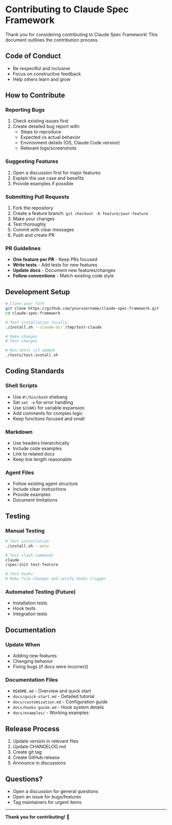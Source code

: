 # Contributing to Claude Spec Framework

Thank you for considering contributing to Claude Spec Framework! This document outlines the contribution process.

## Code of Conduct

- Be respectful and inclusive
- Focus on constructive feedback
- Help others learn and grow

## How to Contribute

### Reporting Bugs

1. Check existing issues first
2. Create detailed bug report with:
   - Steps to reproduce
   - Expected vs actual behavior
   - Environment details (OS, Claude Code version)
   - Relevant logs/screenshots

### Suggesting Features

1. Open a discussion first for major features
2. Explain the use case and benefits
3. Provide examples if possible

### Submitting Pull Requests

1. Fork the repository
2. Create a feature branch: `git checkout -b feature/your-feature`
3. Make your changes
4. Test thoroughly
5. Commit with clear messages
6. Push and create PR

### PR Guidelines

- **One feature per PR** - Keep PRs focused
- **Write tests** - Add tests for new features
- **Update docs** - Document new features/changes
- **Follow conventions** - Match existing code style

## Development Setup

```bash
# Clone your fork
git clone https://github.com/yourusername/claude-spec-framework.git
cd claude-spec-framework

# Test installation locally
./install.sh --claude-dir /tmp/test-claude

# Make changes
# Test changes

# Run tests (if added)
./tests/test-install.sh
```

## Coding Standards

### Shell Scripts

- Use `#!/bin/bash` shebang
- Set `set -e` for error handling
- Use `${VAR}` for variable expansion
- Add comments for complex logic
- Keep functions focused and small

### Markdown

- Use headers hierarchically
- Include code examples
- Link to related docs
- Keep line length reasonable

### Agent Files

- Follow existing agent structure
- Include clear instructions
- Provide examples
- Document limitations

## Testing

### Manual Testing

```bash
# Test installation
./install.sh --auto

# Test slash commands
claude
/spec:init test-feature

# Test hooks
# Make file changes and verify hooks trigger
```

### Automated Testing (Future)

- Installation tests
- Hook tests
- Integration tests

## Documentation

### Update When

- Adding new features
- Changing behavior
- Fixing bugs (if docs were incorrect)

### Documentation Files

- `README.md` - Overview and quick start
- `docs/quick-start.md` - Detailed tutorial
- `docs/customization.md` - Configuration guide
- `docs/hooks-guide.md` - Hook system details
- `docs/examples/` - Working examples

## Release Process

1. Update version in relevant files
2. Update CHANGELOG.md
3. Create git tag
4. Create GitHub release
5. Announce in discussions

## Questions?

- Open a discussion for general questions
- Open an issue for bugs/features
- Tag maintainers for urgent items

---

**Thank you for contributing!** 🎉

